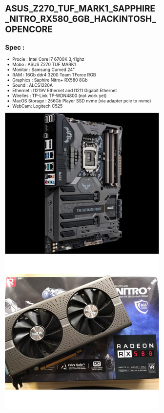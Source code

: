# ASUS_Z270_TUF_MARK1_SAPPHIRE_NITRO_RX580_6GB_HACKINTOSH_OPENCORE
## Spec :
- Procie : Intel Core i7 6700K 3,41ghz
- Mobo : ASUS Z270 TUF MARK1
- Monitor : Samsung Curved 24"
- RAM : 16Gb ddr4 3200 Team TForce RGB
- Graphics : Saphire Nitro+ RX580 8Gb
- Sound : ALCS1220A
- Ethernet : I1219V Ethernet and I1211 Gigabit Ethernet
- Wirelles : TP-Link TP-WDN4800 (not work yet)
- MacOS Storage : 256Gb Player SSD nvme (via adapter pcie to nvme)
- WebCam: Logitech C525

![Pic](https://github.com/iskakfatoni/ASUS_Z270_TUF_MARK1_SAPPHIRE_NITRO_RX580_6GB_HACKINTOSH_OPENCORE/blob/main/PIC/Asusz270TUFMark1.jpg)
![Pic](https://github.com/iskakfatoni/ASUS_Z270_TUF_MARK1_SAPPHIRE_NITRO_RX580_6GB_HACKINTOSH_OPENCORE/blob/main/PIC/SAPPHIRE_NITRO_RX580_8GB.jpeg)